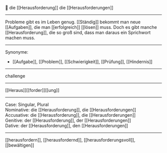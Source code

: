🔴 die [[Herausforderung]]
die [[Herausforderungen]]

---
 Probleme gibt es im Leben genug. [[Ständig]] bekommt man neue [[Aufgaben]], die man [[erfolgreich]] [[lösen]] muss. Doch es gibt manche [[Herausforderung]], die so groß sind, dass man daraus ein Sprichwort machen muss.


---
Synonyme:
- [[Aufgabe]], [[Problem]], [[Schwierigkeit]], [[Prüfung]], [[Hindernis]]

---
challenge

---
[[Heraus]][[forder]][[ung]]

---
Case: Singular, Plural  
Nominative: die [[Herausforderung]], die [[Herausforderungen]]  
Accusative: die [[Herausforderung]], die [[Herausforderungen]]  
Genitive: der [[Herausforderung]], der [[Herausforderungen]]  
Dative: der [[Herausforderung]], den [[Herausforderungen]]  

---
[[herausfordern]], [[herausfordernd]], [[herausforderungsvoll]], [[bewältigen]]